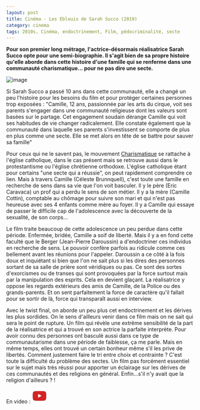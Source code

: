 ```yaml
---
layout: post
title: Cinéma - Les Eblouis de Sarah Succo (2019)
category: cinema
tags: 2010s, Cinéma, endoctrinement, Film, pédocriminalité, secte
---
```

**Pour son premier long métrage, l'actrice-désormais réalisatrice Sarah Succo opte pour une semi-biographie. Il s'agit bien de sa propre histoire qu'elle aborde dans cette histoire d'une famille qui se renferme dans une communauté charismatique... pour ne pas dire une secte.**

![image](https://filedn.eu/llqi9IBxlYouGRXYG2xlROb/img/2019/leseblouis.jpg)

Si Sarah Succo a passé 10 ans dans cette communauté, elle a changé un peu l'histoire pour les besoins du film et pour protéger certaines personnes trop exposées : "Camille, 12 ans, passionnée par les arts du cirque, voit ses parents s'engager dans une communauté religieuse dont les valeurs sont basées sur le partage. Cet engagement soudain dérange Camille qui voit ses habitudes de vie changer radicalement. Elle constate également que la communauté dans laquelle ses parents s'investissent se comporte de plus en plus comme une secte. Elle se met alors en tête de se battre pour sauver sa famille"

Pour ceux qui ne le savent pas, le mouvement <a href="https://fr.wikipedia.org/wiki/Renouveau_charismatique">Charismatique</a> se rattache à l'église catholique, dans le cas présent mais se retrouve aussi dans le protestantisme ou l'église chrétienne orthodoxe. L'église catholique étant pour certains "une secte qui a réussie", on peut rapidement comprendre ce lien. Mais à travers Camille (Céleste Brunnquell), c'est toute une famille en recherche de sens dans sa vie que l'on voit basculer. Il y le père (Eric Caravaca) un prof qui a perdu le sens de son métier. Il y a la mère (Camille Cottin), comptable au chômage pour suivre son mari et qui n'est pas heureuse avec ses 4 enfants comme mère au foyer. Il y a Camille qui essaye de passer le difficile cap de l'adolescence avec la découverte de la sexualité, de son corps...

Le film traite beaucoup de cette adolescence un peu perdue dans cette période. Enfermée, bridée, Camille a soif de liberté. Mais il y a en fond cette faculté que le Berger (Jean-Pierre Daroussin) a d'endoctriner ces individus en recherche de sens. Le pouvoir confère parfois au ridicule comme ces bellement avant les réunions pour l'appeler. Daroussin a ce côté à la fois doux et inquiétant si bien que l'on ne sait plus si les dires des personnes sortant de sa salle de prière sont véridiques ou pas. Ce sont des sortes d'exorcismes ou de transes qui sont provoquées par la force surtout mais par la manipulation des esprits. Cela en devient glaçant. La réalisatrice y oppose les regards extérieurs des amis de Camille, de la Police ou des grands-parents. Et on sent parfaitement la force de caractère qu'il fallait pour se sortir de là, force qui transparaît aussi en interview.

Avec le twist final, on aborde un peu plus cet endoctrinement et les dérives les plus sordides. On le sens d'ailleurs venir dans ce film mais on ne sait qui sera le point de rupture. Un film qui révèle une extrême sensibilité de la part de la réalisatrice et qui a trouvé en son actrice la parfaite interprète. Pour avoir connu des personnes ont basculé aussi dans ce type de communautarisme dans une période de faiblesse, ça me parle. Mais en même temps, elles ont trouvé un certain bonheur même s'il les prive de  libertés. Comment justement faire le tri entre choix et contrainte ? C'est toute la difficulté du problème des sectes. Un film pas forcément essentiel sur le sujet mais très réussi pour apporter un éclairage sur les dérives de ces communautés et des religions en général. Enfin...s'il n'y avait que la religion d'ailleurs ? !

En video : [![video](/images/youtube.png)](https://www.youtube.com/watch?v=r1NeMT1WVeM)


